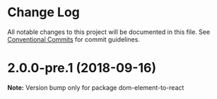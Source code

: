 # Change Log

All notable changes to this project will be documented in this file.
See [Conventional Commits](https://conventionalcommits.org) for commit guidelines.

<a name="2.0.0-pre.1"></a>
# 2.0.0-pre.1 (2018-09-16)

**Note:** Version bump only for package dom-element-to-react
